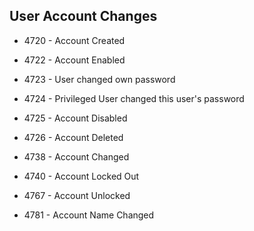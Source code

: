 
## User Account Changes

* 4720 - Account Created  

* 4722 - Account Enabled  

* 4723 - User changed own password  

* 4724 - Privileged User changed this user's password  

* 4725 - Account Disabled  

* 4726 - Account Deleted  

* 4738 - Account Changed  

* 4740 - Account Locked Out  

* 4767 - Account Unlocked  

* 4781 - Account Name Changed  
